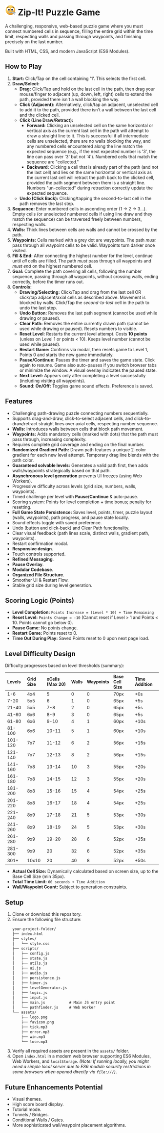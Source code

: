 # <img src="assets/logo.png" width="35"/> Zip-It! Puzzle Game

A challenging, responsive, web-based puzzle game where you must connect numbered cells in sequence, filling the entire grid within the time limit, respecting walls and passing through waypoints, and finishing precisely on the last number.

Built with HTML, CSS, and modern JavaScript (ES6 Modules).

## How to Play

1.  **Start:** Click/Tap on the cell containing '1'. This selects the first cell.
2.  **Draw/Select:**
    *   **Drag:** Click/Tap and hold on the last cell in the path, then drag your mouse/finger to adjacent (up, down, left, right) cells to extend the path, provided there isn't a wall blocking the way.
    *   **Click (Adjacent):** Alternatively, click/tap an adjacent, unselected cell to add it to the path, provided there isn't a wall between the last cell and the clicked cell.
    *   **Click (Line Draw/Retract):**
        *   **Forward:** Clicking an unselected cell on the same horizontal or vertical axis as the current last cell in the path will attempt to draw a straight line to it. This is successful if all intermediate cells are unselected, there are no walls blocking the way, and any numbered cells encountered along the line match the expected sequence (e.g., if the next expected number is '3', the line can pass over '3' but not '4'). Numbered cells that match the sequence are "collected."
        *   **Backward:** Clicking a cell that is already part of the path (and not the last cell) and lies on the same horizontal or vertical axis as the current last cell will retract the path back to the clicked cell, provided the path segment between them is a straight line. Numbers "un-collected" during retraction correctly update the expected sequence.
    *   **Undo (Click Back):** Clicking/tapping the second-to-last cell in the path removes the last step.
3.  **Sequence:** Enter numbered cells in ascending order (1 -> 2 -> 3...). Empty cells (or unselected numbered cells if using line draw and they match the sequence) can be traversed freely between numbers, respecting walls.
4.  **Walls:** Thick lines between cells are walls and cannot be crossed by the path.
5.  **Waypoints:** Cells marked with a grey dot are waypoints. The path *must* pass through all waypoint cells to be valid. Waypoints turn darker once visited.
6.  **Fill & End:** After connecting the highest number for the level, continue until *all* cells are filled. The path *must* pass through all waypoints and *must end* on the highest numbered cell.
7.  **Goal:** Complete the path covering all cells, following the number sequence, passing through all waypoints, without crossing walls, ending correctly, before the timer runs out.
8.  **Controls:**
    *   **Drawing/Selecting:** Click/Tap and drag from the last cell OR click/tap adjacent/axial cells as described above. Movement is blocked by walls. Click/Tap the *second-to-last* cell in the path to undo the last step.
    *   **Undo Button:** Removes the last path segment (cannot be used while drawing or paused).
    *   **Clear Path:** Removes the entire currently drawn path (cannot be used while drawing or paused). Resets numbers to visible.
    *   **Reset Level:** Restarts the current level attempt. Costs **10 points** (unless on Level 1 or points < 10). Keeps level number (cannot be used while paused).
    *   **Restart Game:** Confirms via modal, then resets game to Level 1, Points 0 and starts the new game immediately.
    *   **Pause/Continue:** Pauses the timer and saves the game state. Click again to resume. Game also auto-pauses if you switch browser tabs or minimize the window. A visual overlay indicates the paused state.
    *   **Next Level:** Appears only after completing a level successfully (including visiting all waypoints).
    *   **Sound: On/Off:** Toggles game sound effects. Preference is saved.

## Features

*   Challenging path-drawing puzzle connecting numbers sequentially.
*   Supports drag-and-draw, click-to-select adjacent cells, and click-to-draw/retract straight lines over axial cells, respecting number sequence.
*   **Walls:** Introduces walls between cells that block path movement.
*   **Waypoints:** Adds mandatory cells (marked with dots) that the path must pass through, increasing complexity.
*   Requires complete grid coverage and ending on the final number.
*   **Randomized Gradient Path:** Drawn path features a unique 2-color gradient for each new level attempt. Temporary drag line blends with the path color.
*   **Guaranteed solvable levels:** Generates a valid path first, then adds walls/waypoints strategically based on that path.
*   **Asynchronous level generation** prevents UI freezes (using Web Workers).
*   Progressive difficulty across levels (grid size, numbers, walls, waypoints).
*   Timed challenge per level with **Pause/Continue** & auto-pause.
*   Scoring system: Points for level completion + time bonus; penalty for resetting.
*   **Full Game State Persistence:** Saves level, points, timer, puzzle layout (walls, waypoints), path progress, and pause state locally.
*   Sound effects toggle with saved preference.
*   Undo (button and click-back) and Clear Path functionality.
*   Clear visual feedback (path lines scale, distinct walls, gradient path, waypoints).
*   Restart confirmation modal.
*   **Responsive design**.
*   Touch controls supported.
*   **Refined Messaging**.
*   **Pause Overlay**.
*   **Modular Codebase**.
*   **Organized File Structure**.
*   Smoother UI & Restart Flow.
*   Stable grid size during level generation.

## Scoring Logic (Points)

*   **Level Completion:** `Points Increase = (Level * 10) + Time Remaining`
*   **Reset Level:** `Points Change = -10` (Cannot reset if Level > 1 and Points < 10. Points cannot go below 0).
*   **Pause Game:** No points change.
*   **Restart Game:** Points reset to 0.
*   **Time Out During Play:** Saved Points reset to 0 upon next page load.

## Level Difficulty Design

Difficulty progresses based on level thresholds (summary):

| Levels    | Grid Size | xCells (Max 20) | Walls     | Waypoints | Base Cell Size | Time Addition |
| :-------- | :-------- | :-------------- | :-------- | :-------- | :------------- | :------------ |
| 1-6       | 4x4       | 5               | 0         | 0         | 70px           | +0s           |
| 7-20      | 5x5       | 6               | 1         | 0         | 65px           | +5s           |
| 21-40     | 5x5       | 7-8             | 2         | 0         | 65px           | +5s           |
| 41-60     | 6x6       | 8-9             | 3         | 0         | 65px           | +5s           |
| 61-80     | 6x6       | 9-10            | 4         | 1         | 60px           | +10s          |
| 81-100    | 6x6       | 10-11           | 5         | 1         | 60px           | +10s          |
| 101-120   | 7x7       | 11-12           | 6         | 2         | 56px           | +15s          |
| 121-140   | 7x7       | 12-13           | 8         | 2         | 56px           | +15s          |
| 141-160   | 7x8       | 13-14           | 10        | 3         | 55px           | +20s          |
| 161-180   | 7x8       | 14-15           | 12        | 3         | 55px           | +20s          |
| 181-200   | 8x8       | 15-16           | 15        | 4         | 54px           | +25s          |
| 201-220   | 8x8       | 16-17           | 18        | 4         | 54px           | +25s          |
| 221-240   | 8x9       | 17-18           | 21        | 5         | 53px           | +30s          |
| 241-260   | 8x9       | 18-19           | 24        | 5         | 53px           | +30s          |
| 261-280   | 9x9       | 19-20           | 28        | 6         | 52px           | +35s          |
| 281-300   | 9x9       | 20              | 32        | 6         | 52px           | +35s          |
| 301+      | 10x10     | 20              | 40        | 8         | 52px           | +50s          |

*   **Actual Cell Size:** Dynamically calculated based on screen size, up to the Base Cell Size (min 35px).
*   **Total Time Limit:** `60 seconds + Time Addition`
*   **Wall/Waypoint Count:** Subject to generation constraints.

## Setup

1.  Clone or download this repository.
2.  Ensure the following file structure:
    ```
    your-project-folder/
    ├── index.html
    ├── styles/
    │   └── style.css
    ├── scripts/
    │   ├── config.js
    │   ├── state.js
    │   ├── utils.js
    │   ├── ui.js
    │   ├── audio.js
    │   ├── persistence.js
    │   ├── timer.js
    │   ├── levelGenerator.js
    │   ├── logic.js
    │   ├── input.js
    │   ├── main.js           # Main JS entry point
    │   └── pathfinder.js     # Web Worker
    └── assets/
        ├── logo.png
        ├── favicon.png
        ├── tick.mp3
        ├── error.mp3
        ├── win.mp3
        └── lose.mp3
    ```
3.  Verify all required assets are present in the `assets/` folder.
4.  Open `index.html` in a modern web browser supporting ES6 Modules, Web Workers, and `localStorage`. *(Note: If running locally, you might need a simple local server due to ES6 module security restrictions in some browsers when opened directly via `file:///`)*.

## Future Enhancements Potential

*   Visual themes.
*   High score board display.
*   Tutorial mode.
*   Tunnels / Bridges.
*   Conditional Walls / Gates.
*   More sophisticated wall/waypoint placement algorithms.